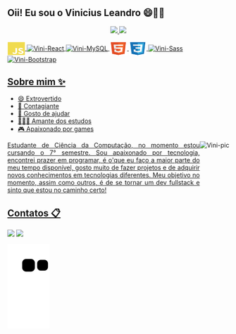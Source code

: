 ## Oii! Eu sou o Vinicius Leandro 😄🖖🏻

<div align="center">
  <a href="https://github.com/viniciushleandro">
  <img height="180em" src="https://github-readme-stats.vercel.app/api?username=viniciushleandro&show_icons=true&theme=radical&include_all_commits=true&count_private=true"/>
  <img height="180em" src="https://github-readme-stats.vercel.app/api/top-langs/?username=viniciushleandro&layout=compact&langs_count=7&theme=radical"/>
</div>  
<div style="display: inline_block"><br>
  <img align="center" alt="Vini-Js" height="30" width="40" src="https://raw.githubusercontent.com/devicons/devicon/master/icons/javascript/javascript-plain.svg"/>
  <img align="center" alt="Vini-React" height="30" width="40" src="https://cdn.jsdelivr.net/gh/devicons/devicon/icons/react/react-original.svg" />
  <img align="center" alt="Vini-MySQL" height="50" width="50" src="https://cdn.jsdelivr.net/gh/devicons/devicon/icons/mysql/mysql-original-wordmark.svg" />
  <img align="center" alt="Vini-HTML" height="30" width="40" src="https://raw.githubusercontent.com/devicons/devicon/master/icons/html5/html5-original.svg"/>
  <img align="center" alt="Vini-CSS" height="30" width="40" src="https://raw.githubusercontent.com/devicons/devicon/master/icons/css3/css3-original.svg"/>
  <img align="center" alt="Vini-Sass" height="30" width="40" src="https://cdn.jsdelivr.net/gh/devicons/devicon/icons/sass/sass-original.svg"/>
  <img align="center" alt="Vini-Bootstrap" height="30" width="40" src="https://cdn.jsdelivr.net/gh/devicons/devicon/icons/bootstrap/bootstrap-plain-wordmark.svg"/>

</div>
  
## Sobre mim ✨
- 😄 Extrovertido
- 🤪 Contagiante
- 🤝 Gosto de ajudar
- 👨🏻‍💻 Amante dos estudos
- 🎮 Apaixonado por games
  
<img align="right" alt="Vini-pic" height="190" src="https://share-cdn.picrew.me/shareImg/org/202203/197705_3pdcv8N1.png">
  
<p align="justify">Estudante de Ciência da Computação, no momento estou cursando o 7° semestre. 
Sou apaixonado por tecnologia, encontrei prazer em programar, é o'que eu faço a maior 
parte do meu tempo disponível, gosto muito de fazer projetos e de adquirir novos conhecimentos em tecnologias diferentes.
Meu objetivo no momento, assim como outros, é de se tornar um dev fullstack e sinto que estou no caminho certo!</p>
  
## Contatos 📋

<div>
  <a href = "mailto:vinilean43@gmail.com"><img src="https://img.shields.io/badge/-Gmail-%23333?style=for-the-badge&logo=gmail&logoColor=white" target="_blank"></a>
  <a href="https://www.linkedin.com/in/vinicius-henrique-leandro-bbb5a61a6/" target="_blank"><img src="https://img.shields.io/badge/-LinkedIn-%230077B5?style=for-the-badge&logo=linkedin&logoColor=white" target="_blank"></a> 
  
  ![Snake animation](https://github.com/viniciushleandro/viniciushleandro/blob/output/github-contribution-grid-snake.svg)
</div>
